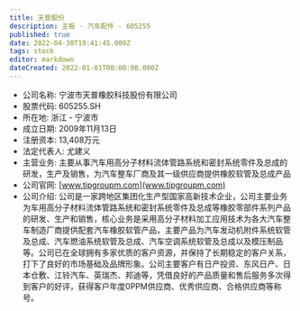 ```yaml
---
title: 天普股份
description: 主板 - 汽车配件 - 605255
published: true
date: 2022-04-30T19:41:45.000Z
tags: stock
editor: markdown
dateCreated: 2022-01-01T00:00:00.000Z
---
```


- 公司名称: 宁波市天普橡胶科技股份有限公司
- 股票代码: 605255.SH
- 所在地: 浙江 - 宁波市
- 成立日期: 2009年11月13日
- 注册资本: 13,408万元
- 法定代表人: 尤建义
- 主营业务: 主要从事汽车用高分子材料流体管路系统和密封系统零件及总成的研发，生产及销售，为汽车整车厂商及其一级供应商提供橡胶软管及总成产品
- 公司官网: [www.tipgroupm.com](www.tipgroupm.com)
- 公司介绍: 公司是一家跨地区集团化生产型国家高新技术企业，公司主要业务为车用高分子材料流体管路系统和密封系统零件及总成等橡胶零部件系列产品的研发、生产和销售，核心业务是采用高分子材料加工应用技术为各大汽车整车制造厂商提供配套汽车橡胶软管产品，主要产品为汽车发动机附件系统软管及总成、汽车燃油系统软管及总成、汽车空调系统软管及总成以及模压制品等。公司已在全球拥有多家优质的客户资源，并保持了长期稳定的客户关系，打下了良好的市场基础及品牌形象。公司主要客户有日产投资、东风日产、日本仓敷、江铃汽车、英瑞杰、邦迪等，凭借良好的产品质量和售后服务多次得到客户的好评，获得客户年度0PPM供应商、优秀供应商、合格供应商等称号。


